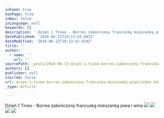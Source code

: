 ```yaml
---
inFeed: true
hasPage: true
inNav: false
inLanguage: null
keywords: []
description: ' Dzień 1 Tineo - Borres zakończony francuską mieszanką piwa i wina '
datePublished: '2016-06-22T19:13:43.683Z'
dateModified: '2016-06-22T19:13:42.919Z'
title: ''
author:
  - name: ''
    url: ''
sourcePath: _posts/2016-06-17-dzien-1-tineo-borres-zakonczony-francuska-mieszanka-piwa.md
authors: []
publisher: null
starred: false
url: dzien-1-tineo-borres-zakonczony-francuska-mieszanka-piwa/index.html
_type: Article

---
```

Dzień 1 Tineo - Borres zakończony francuską mieszanką piwa i wina ![](https://imgflo.herokuapp.com/graph/vahj1ThiexotieMo/6b604ec98617f5132208b3bbc7d9931c/croprotate.jpg?cropheight=3104&cropwidth=1746&degrees=-90&input=https%3A%2F%2Fthe-grid-user-content.s3-us-west-2.amazonaws.com%2Fdb8a198e-2104-48e6-bb95-eb79f372166b.jpg&x=0&y=0)
![](https://the-grid-user-content.s3-us-west-2.amazonaws.com/e0960de9-78eb-4cd5-9a3f-eba724b57b63.jpg)
![](https://the-grid-user-content.s3-us-west-2.amazonaws.com/41db14c7-864c-4d18-83d2-2f4dfb74d6e4.jpg)
![](https://the-grid-user-content.s3-us-west-2.amazonaws.com/1b634859-db3f-44f5-839a-36da7dac703a.jpg)